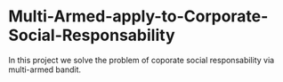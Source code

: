 # Multi-Armed-apply-to-Corporate-Social-Responsability
In this project we solve the problem of coporate social responsability via multi-armed bandit.
